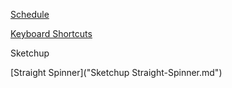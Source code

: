 
[Schedule](Schedule.md)

[Keyboard Shortcuts](Shortcuts.pdf)

Sketchup

[Straight Spinner]("Sketchup Straight-Spinner.md")
